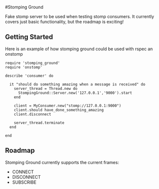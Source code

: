 #Stomping Ground

Fake stomp server to be used when testing stomp consumers. It currently covers just basic functionality, but the roadmap is exciting!

## Getting Started

Here is an example of how stomping ground could be used with rspec an onstomp

    require 'stomping_ground'
    require 'onstomp'

    describe 'consumer' do

      it "should do something amazing when a message is received" do
        server_thread = Thread.new do
          StompingGround::Server.new('127.0.0.1','9000').start
        end

        client = MyConsumer.new("stomp://127.0.0.1:9000")
        client.should have_done_something_amazing
        client.disconnect

        server_thread.terminate
      end

    end

## Roadmap

Stomping Ground currently supports the current frames:

* CONNECT
* DISCONNECT
* SUBSCRIBE


